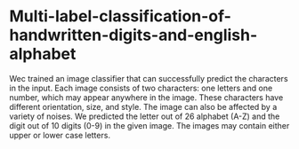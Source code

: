 # Multi-label-classification-of-handwritten-digits-and-english-alphabet
Wec trained an image classifier that can successfully predict the characters in the input. 
Each image consists of two characters: one letters and one number, which may appear anywhere in the image. 
These characters have different orientation, size, and style. The image can also be affected by a variety of noises. 
We predicted the letter out of 26 alphabet (A-Z) and the digit out of 10 digits (0-9) in the given image. 
The images may contain either upper or lower case letters.
